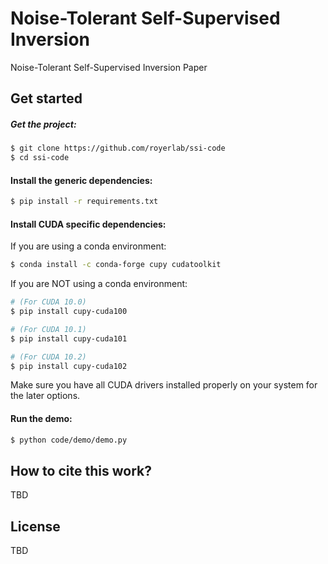 # Noise-Tolerant Self-Supervised Inversion
Noise-Tolerant Self-Supervised Inversion Paper

## Get started

##### Get the project:
```bash
$ git clone https://github.com/royerlab/ssi-code
$ cd ssi-code
```

#### Install the generic dependencies:
```bash
$ pip install -r requirements.txt
```

#### Install CUDA specific dependencies:

If you are using a conda environment:
```bash
$ conda install -c conda-forge cupy cudatoolkit
```

If you are NOT using a conda environment:
```bash
# (For CUDA 10.0)
$ pip install cupy-cuda100

# (For CUDA 10.1)
$ pip install cupy-cuda101

# (For CUDA 10.2)
$ pip install cupy-cuda102
```

Make sure you have all CUDA drivers installed properly
on your system for the later options.



#### Run the demo:
```bash
$ python code/demo/demo.py
```

## How to cite this work?

TBD

## License

TBD

